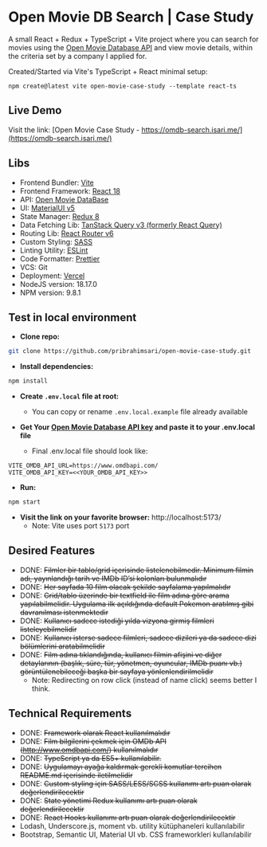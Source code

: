 # Open Movie DB Search | Case Study
A small React + Redux + TypeScript + Vite project where you can search for movies using the [Open Movie Database API](https://omdbapi.com/) and view movie details, within the criteria set by a company I applied for.

Created/Started via Vite's TypeScript + React minimal setup: 

`npm create@latest vite open-movie-case-study --template react-ts`

## Live Demo
Visit the link: [Open Movie Case Study - https://omdb-search.isari.me/](https://omdb-search.isari.me/)

## Libs
- Frontend Bundler: [Vite](https://vitejs.dev/)
- Frontend Framework: [React 18](https://react.dev/)
- API: [Open Movie DataBase](https://www.omdbapi.com/)
- UI: [MaterialUI v5](https://mui.com/)
- State Manager: [Redux 8](https://react-redux.js.org/)
- Data Fetching Lib: [TanStack Query v3 (formerly React Query)](https://tanstack.com/query/v3/)
- Routing Lib: [React Router v6](https://reactrouter.com/en/main)
- Custom Styling: [SASS](https://sass-lang.com/)
- Linting Utility: [ESLint](https://eslint.org/)
- Code Formatter: [Prettier](https://prettier.io/)
- VCS: Git
- Deployment: [Vercel](https://vercel.com/)
- NodeJS version: 18.17.0
- NPM version: 9.8.1

## Test in local environment

- **Clone repo:**
```bash
git clone https://github.com/pribrahimsari/open-movie-case-study.git
```

- **Install dependencies:**
```bash
npm install
```

- **Create `.env.local` file at root:**
    - You can copy or rename `.env.local.example` file already available


- **Get Your [Open Movie Database API key](https://omdbapi.com/) and paste it to your .env.local file**
    - Final .env.local file should look like:
```.env.local
VITE_OMDB_API_URL=https://www.omdbapi.com/
VITE_OMDB_API_KEY=<<YOUR_OMDB_API_KEY>>
```

- **Run:**
```bash
npm start
```

- **Visit the link on your favorite browser:** http://localhost:5173/
    - Note: Vite uses port `5173` port 


## Desired Features
- DONE: ~~Filmler bir tablo/grid içerisinde listelenebilmedir. Minimum filmin adı, yayınlandığı tarih ve IMDb ID’si kolonları bulunmalıdır~~
- DONE: ~~Her sayfada 10 film olacak şekilde sayfalama yapılmalıdır~~
- DONE: ~~Grid/tablo üzerinde bir textfield ile film adına göre arama yapılabilmelidir. Uygulama ilk açıldığında default Pokemon aratılmış gibi davranılması istenmektedir~~
- DONE: ~~Kullanıcı sadece istediği yılda vizyona girmiş filmleri listeleyebilmelidir~~
- DONE: ~~Kullanıcı isterse sadece filmleri, sadece dizileri ya da sadece dizi bölümlerini aratabilmelidir~~
- DONE: ~~Film adına tıklandığında, kullanıcı filmin afişini ve diğer detaylarının (başlık, süre, tür, yönetmen, oyuncular, IMDb puanı vb.) görüntülenebileceği başka bir sayfaya yönlenlendirilmelidir~~
  - Note: Redirecting on row click (instead of name click) seems better I think.

## Technical Requirements
- DONE: ~~Framework olarak React kullanılmalıdır~~
- DONE: ~~Film bilgilerini çekmek için OMDb API (http://www.omdbapi.com/) kullanılmalıdır~~
- DONE: ~~TypeScript ya da ES5+ kullanılabilir.~~
- DONE: ~~Uygulamayı ayağa kaldırmak gerekli komutlar tercihen README.md içerisinde iletilmelidir~~
- DONE: ~~Custom styling için SASS/LESS/SCSS kullanımı artı puan olarak değerlendirilecektir~~
- DONE: ~~State yönetimi Redux kullanımı artı puan olarak değerlendirilecektir~~
- DONE: ~~React Hooks kullanımı artı puan olarak değerlendirilecektir~~
- Lodash, Underscore.js, moment vb. utility kütüphaneleri kullanılabilir
- Bootstrap, Semantic UI, Material UI vb. CSS frameworkleri kullanılabilir